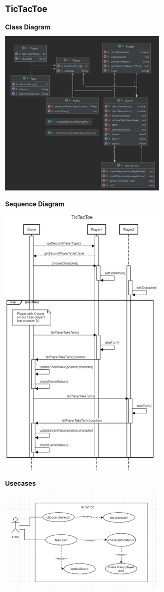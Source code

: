 # TicTacToe

## Class Diagram

![Class Diagram](/doc/cd.jpg)

## Sequence Diagram

![Sequence Diagram](/doc/sd.png)

## Usecases

![Usecases](/doc/usecase.jpg)

